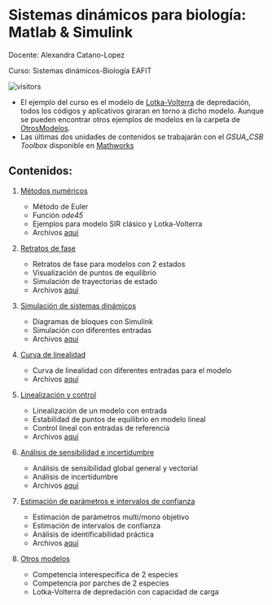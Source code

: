 # Sistemas dinámicos para biología: Matlab & Simulink
Docente: Alexandra Catano-Lopez

Curso: Sistemas dinámicos-Biología EAFIT

![visitors](https://page-views.glitch.me/badge?page_id=alexacl95/SistemasDinamicos)

- El ejemplo del curso es el modelo de [Lotka-Volterra](https://web.ma.utexas.edu/users/davis/375/popecol/lec10/lotka.html) de depredación, todos los códigos y aplicativos giraran en torno a dicho modelo. Aunque se pueden encontrar otros ejemplos de modelos en la carpeta de [OtrosModelos](https://github.com/alexacl95/SistemasDinamicos/tree/master/OtrosModelos).
- Las últimas dos unidades de contenidos se trabajarán con el *GSUA_CSB Toolbox* disponible en [Mathworks](https://www.mathworks.com/matlabcentral/fileexchange/72637-gsua-csb)


## Contenidos:

1. [Métodos numéricos](https://alexacl95.github.io/SistemasDinamicos/HTML/MetodosNumericos.html)
   
    - Método de Euler
    - Función *ode45*
    - Ejemplos para modelo SIR clásico y Lotka-Volterra
    - Archivos [aquí](https://github.com/alexacl95/SistemasDinamicos/tree/master/MetodosNumericos)

2. [Retratos de fase](https://alexacl95.github.io/SistemasDinamicos/HTML/RetratosDeFase.html)

    - Retratos de fase para modelos con 2 estados
    - Visualización de puntos de equilibrio
    - Simulación de trayectorias de estado
    - Archivos [aquí](https://github.com/alexacl95/SistemasDinamicos/tree/master/RetratoDeFase)

3. [Simulación de sistemas dinámicos](https://alexacl95.github.io/SistemasDinamicos/HTML/SiumlacionConSimulink.html)
   
    - Diagramas de bloques con Simulink
    - Simulación con diferentes entradas
    - Archivos [aquí](https://github.com/alexacl95/SistemasDinamicos/tree/master/SimulacionCurvaLinealidad)

4. [Curva de linealidad](https://alexacl95.github.io/SistemasDinamicos/HTML/CurvaLinealidad.html)
   
    - Curva de linealidad con diferentes entradas para el modelo
    - Archivos [aquí](https://github.com/alexacl95/SistemasDinamicos/tree/master/SimulacionCurvaLinealidad)

5. [Linealización y control](https://alexacl95.github.io/SistemasDinamicos/HTML/LinealizacionControl.html)
   
    - Linealización de un modelo con entrada
    - Estabilidad de puntos de equilibrio en modelo lineal
    - Control lineal con entradas de referencia
    - Archivos [aquí](LinealizacionControl/)

6. [Análisis de sensibilidad e incertidumbre](https://alexacl95.github.io/SistemasDinamicos/HTML/SAUA.html)

    - Análisis de sensibilidad global general y vectorial
    - Análisis de incertidumbre
    - Archivos [aquí](https://github.com/alexacl95/SistemasDinamicos/tree/master/UASAPE)

7. [Estimación de parámetros e intervalos de confianza](https://alexacl95.github.io/SistemasDinamicos/HTML/Estimacion.html)

    - Estimación de parámetros multi/mono objetivo
    - Estimación de intervalos de confianza
    - Análisis de identificabilidad práctica
    - Archivos [aquí](https://github.com/alexacl95/SistemasDinamicos/tree/master/UASAPE)

8. [Otros modelos](https://github.com/alexacl95/SistemasDinamicos/tree/master/OtrosModelos)

    - Competencia interespecífica de 2 especies
    - Competencia por parches de 2 especies
    - Lotka-Volterra de depredación con capacidad de carga
